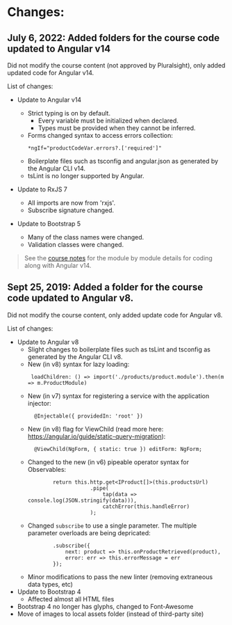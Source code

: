 # Changes:

## July 6, 2022: Added folders for the course code updated to Angular v14

Did not modify the course content (not approved by Pluralsight), only added updated code for Angular v14.

List of changes:
- Update to Angular v14
  - Strict typing is on by default.
    - Every variable must be initialized when declared.
    - Types must be provided when they cannot be inferred.
  - Forms changed syntax to access errors collection:
    ```
    *ngIf="productCodeVar.errors?.['required']"
    ```
  - Boilerplate files such as tsconfig and angular.json as generated by the Angular CLI v14.
  - tsLint is no longer supported by Angular.
    
- Update to RxJS 7
  - All imports are now from 'rxjs'.
  - Subscribe signature changed.

- Update to Bootstrap 5
  - Many of the class names were changed.
  - Validation classes were changed.

>See the [course notes](https://github.com/DeborahK/Angular-Communication/blob/master/COURSENOTES-v14.md) for the module by module details for coding along with Angular v14.

## Sept 25, 2019: Added a folder for the course code updated to Angular v8.

Did not modify the course content, only added update code for Angular v8.

List of changes:
- Update to Angular v8
  - Slight changes to boilerplate files such as tsLint and tsconfig as generated by the Angular CLI v8.
  - New (in v8) syntax for lazy loading:
    ```
     loadChildren: () => import('./products/product.module').then(m => m.ProductModule)
    ```
  - New (in v7) syntax for registering a service with the application injector:
    ```
      @Injectable({ providedIn: 'root' })
    ```
  - New (in v8) flag for ViewChild (read more here: https://angular.io/guide/static-query-migration):
    ```
      @ViewChild(NgForm, { static: true }) editForm: NgForm;
    ```
  - Changed to the new (in v6) pipeable operator syntax for Observables:
    ```
            return this.http.get<IProduct[]>(this.productsUrl)
                        .pipe(
                            tap(data => console.log(JSON.stringify(data))),
                            catchError(this.handleError)
                        );
    ```
  - Changed `subscribe` to use a single parameter. The multiple parameter overloads are being depricated:
    ```
            .subscribe({
                next: product => this.onProductRetrieved(product),
                error: err => this.errorMessage = err
            });
    ```
  - Minor modifications to pass the new linter (removing extraneous data types, etc)
- Update to Bootstrap 4
  - Affected almost all HTML files
- Bootstrap 4 no longer has glyphs, changed to Font-Awesome
- Move of images to local assets folder (instead of third-party site)
